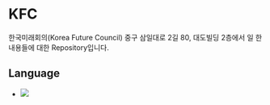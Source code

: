 # KFC
한국미래회의(Korea Future Council) 중구 삼일대로 2길 80, 대도빌딩 2층에서 일 한 내용들에 대한 Repository입니다.

<h2>Language</h2>
<ul>
  <li>
    <img src = "https://img.shields.io/badge/Python-blue?logo=python&logoColor=FFFFFF"/>&nbsp
  </li>
</ul>
